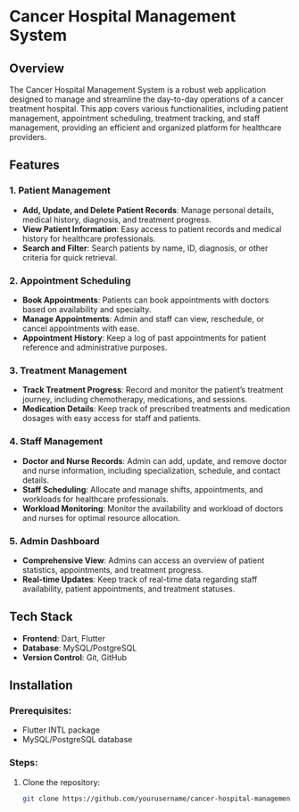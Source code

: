 # Cancer Hospital Management System

## Overview
The Cancer Hospital Management System is a robust web application designed to manage and streamline the day-to-day operations of a cancer treatment hospital. This app covers various functionalities, including patient management, appointment scheduling, treatment tracking, and staff management, providing an efficient and organized platform for healthcare providers.

## Features

### 1. **Patient Management**
- **Add, Update, and Delete Patient Records**: Manage personal details, medical history, diagnosis, and treatment progress.
- **View Patient Information**: Easy access to patient records and medical history for healthcare professionals.
- **Search and Filter**: Search patients by name, ID, diagnosis, or other criteria for quick retrieval.

### 2. **Appointment Scheduling**
- **Book Appointments**: Patients can book appointments with doctors based on availability and specialty.
- **Manage Appointments**: Admin and staff can view, reschedule, or cancel appointments with ease.
- **Appointment History**: Keep a log of past appointments for patient reference and administrative purposes.

### 3. **Treatment Management**
- **Track Treatment Progress**: Record and monitor the patient’s treatment journey, including chemotherapy, medications, and sessions.
- **Medication Details**: Keep track of prescribed treatments and medication dosages with easy access for staff and patients.

### 4. **Staff Management**
- **Doctor and Nurse Records**: Admin can add, update, and remove doctor and nurse information, including specialization, schedule, and contact details.
- **Staff Scheduling**: Allocate and manage shifts, appointments, and workloads for healthcare professionals.
- **Workload Monitoring**: Monitor the availability and workload of doctors and nurses for optimal resource allocation.

### 5. **Admin Dashboard**
- **Comprehensive View**: Admins can access an overview of patient statistics, appointments, and treatment progress.
- **Real-time Updates**: Keep track of real-time data regarding staff availability, patient appointments, and treatment statuses.

## Tech Stack
- **Frontend**: Dart, Flutter
- **Database**: MySQL/PostgreSQL
- **Version Control**: Git, GitHub

## Installation

### Prerequisites:
- Flutter INTL package
- MySQL/PostgreSQL database

### Steps:
1. Clone the repository:
   ```bash
   git clone https://github.com/yourusername/cancer-hospital-management.git
